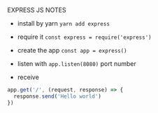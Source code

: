 EXPRESS JS NOTES

- install by yarn
`yarn add express`

- require it
`const express = require('express')`

- create the app
`const app = express()`

- listen with `app.listen(8080)` port number

- receive
```javascript
app.get('/', (request, response) => {
  response.send('Hello world')
})
```
